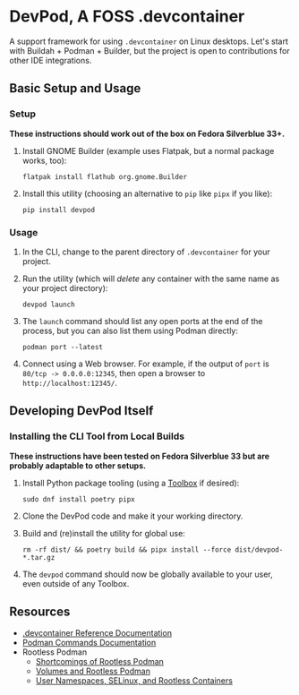 # DevPod, A FOSS .devcontainer

A support framework for using `.devcontainer` on Linux desktops. Let's start
with Buildah + Podman + Builder, but the project is open to contributions for
other IDE integrations.

## Basic Setup and Usage

### Setup

**These instructions should work out of the box on Fedora Silverblue 33+.** 

1. Install GNOME Builder (example uses Flatpak, but a normal package works, too):

       flatpak install flathub org.gnome.Builder

1. Install this utility (choosing an alternative to `pip` like `pipx` if you like):

       pip install devpod

### Usage

1. In the CLI, change to the parent directory of `.devcontainer` for your project.
1. Run the utility (which will *delete* any container with the same name as your project directory):

       devpod launch

1. The `launch` command should list any open ports at the end of the process,
   but you can also list them using Podman directly:
   
       podman port --latest

1. Connect using a Web browser. For example, if the output of `port` is
   `80/tcp -> 0.0.0.0:12345`, then open a browser to `http://localhost:12345/`.

## Developing DevPod Itself

### Installing the CLI Tool from Local Builds

**These instructions have been tested on Fedora Silverblue 33 but are probably adaptable to other setups.**

1. Install Python package tooling (using a [Toolbox](https://docs.fedoraproject.org/en-US/fedora-silverblue/toolbox/) if desired):

       sudo dnf install poetry pipx

1. Clone the DevPod code and make it your working directory.
1. Build and (re)install the utility for global use:

       rm -rf dist/ && poetry build && pipx install --force dist/devpod-*.tar.gz

1. The `devpod` command should now be globally available to your user, even
   outside of any Toolbox.

## Resources

* [.devcontainer Reference Documentation](https://code.visualstudio.com/docs/remote/devcontainerjson-reference)
* [Podman Commands Documentation](http://docs.podman.io/en/latest/Commands.html)
* Rootless Podman
    * [Shortcomings of Rootless Podman](https://github.com/containers/podman/blob/master/rootless.md)
    * [Volumes and Rootless Podman](https://blog.christophersmart.com/2021/01/31/volumes-and-rootless-podman/)
    * [User Namespaces, SELinux, and Rootless Containers](https://www.redhat.com/sysadmin/user-namespaces-selinux-rootless-containers)

